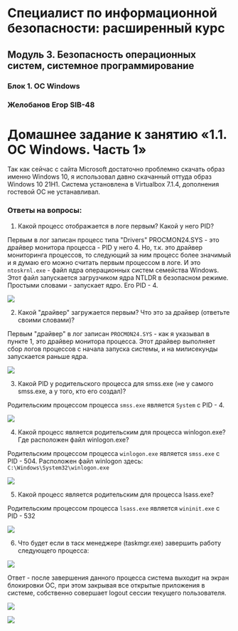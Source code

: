 # Специалист по информационной безопасности: расширенный курс
## Модуль 3. Безопасность операционных систем, системное программирование
### Блок 1. ОС Windows
### Желобанов Егор SIB-48

# Домашнее задание к занятию «1.1. ОС Windows. Часть 1»

Так как сейчас с сайта Microsoft достаточно проблемно скачать образ именно Windows 10, я использовал давно скачанный оттуда образ Windows 10 21H1.
Система установлена в Virtualbox 7.1.4, дополнения гостевой ОС не устанавливал.

### Ответы на вопросы:

1. Какой процесс отображается в логе первым? Какой у него PID?
    
Первым в лог записан процесс типа "Drivers" PROCMON24.SYS - это драйвер монитора процесса - PID у него 4.
Но, т.к. это драйвер мониторинга процессов, то следующий за ним процесс более значимый и я думаю его можно считать первым процессом в логе. И это `ntoskrnl.exe` - файл ядра операционных систем семейства Windows. Этот файл запускается загрузчиком ядра NTLDR в безопасном режиме. Простыми словами - запускает ядро. Его PID - 4.    

![](assets/task1.jpg)

2. Какой "драйвер" загружается первым? Что это за драйвер (ответьте своими словами)?

Первым "драйвер" в лог записан `PROCMON24.SYS` - как я указывал в пункте 1, это драйвер монитора процесса. Этот драйвер выполняет сбор логов процессов с начала запуска системы, и на милисекунды запускается раньше ядра.

![](assets/task2.jpg)

3. Какой PID у родительского процесса для smss.exe (не у самого smss.exe, а у того, кто его создал)?

Родительским процессом процесса `smss.exe` является `System` с PID - 4. 

![](assets/task3.jpg)

4. Какой процесс является родительским для процесса winlogon.exe? Где расположен файл winlogon.exe?

Родительским процессом процесса `winlogon.exe` является `smss.exe` с PID - 504. Расположен файл winlogon здесь: `C:\Windows\System32\winlogon.exe`

![](assets/task4.jpg)

5. Какой процесс является родительским для процесса lsass.exe?

Родительским процессом процесса `lsass.exe` является `wininit.exe` с PID - 532

![](assets/task5.jpg)

6. Что будет если в таск менеджере (taskmgr.exe) завершить работу следующего процесса:

![](assets/taskmgr.png)

Ответ - после завершения данного процесса система выходит на экран блокировки ОС, при этом закрывая все открытые приложения в системе, собственно совершает logout сессии текущего пользователя.

![](assets/task6_1.jpg)

![](assets/task6_2.jpg)
